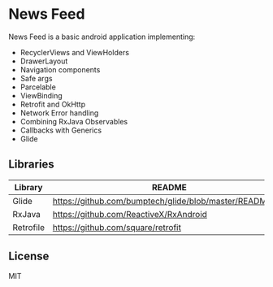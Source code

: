 # News Feed


News Feed is a basic android application implementing:

  - RecyclerViews and ViewHolders
  - DrawerLayout
  - Navigation components
  - Safe args
  - Parcelable
  - ViewBinding
  - Retrofit and OkHttp
  - Network Error handling
  - Combining RxJava Observables
  - Callbacks with Generics
  - Glide



## Libraries

| Library | README |
| ------ | ------ |
| Glide | https://github.com/bumptech/glide/blob/master/README.md |
| RxJava | https://github.com/ReactiveX/RxAndroid |
| Retrofile | https://github.com/square/retrofit |

License
----

MIT
